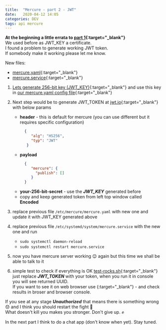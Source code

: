 ```yaml
---
title:  "Mercure - part 2 - JWT"
date:   2020-04-12 14:05
categories: DEV
tags: api mercure
---
```


**At the beginning a little errata to  [part 1](https://mysiar.github.io/dev/2020/04/12/mercure-part1.html){:target="_blank"}**  
We used before as JWT_KEY a certificate.  
I found a problem to generate working JWT token.  
If somebody make it working please let me know.

New files:
 * [mercure.yaml](/data/2020-04-14/mercure.yaml){:target="_blank"}
 * [mercure.service](/data/2020-04-14/mercure.service){:target="_blank"}

1. [Lets generate 256-bit key (JWT_KEY)](https://www.allkeysgenerator.com/Random/Security-Encryption-Key-Generator.aspx){:target="_blank"} and use this key in [our mercure.yaml config file](/data/2020-04-14/mercure.yaml){:target="_blank"}
2. Next step would be to generate JWT_TOKEN at [jwt.io](https://jwt.io/){:target="_blank"} with below params
   * **header** - this is default for mercure (you can use different but it requires specific configuration)
     ```json
       {
          "alg": "HS256",
          "typ": "JWT"
        }
     ```
   * **payload**
     ```json
       {
          "mercure": {
            "publish": []
          }
       }
     ```
   * **your-256-bit-secret** - use the ***JWT_KEY*** generated before
   * copy and keep generated token from left top window called **Encoded**

3. replace previous file `/etc/mercure/mercure.yaml` with new one and update it with JWT_KEY generated above
4. replace previous file `/etc/systemd/system/mercure.service` with the new one and run
   * `sudo systemctl daemon-reload`
   * `sudo systemctl restart mercure.service`
5. now you have mercure server working :wink: again but this time we shall be able to talk to it
6. simple test to check if everything is OK [test-rocks.sh](/data/2020-04-14/test-rocks.sh){:target="_blank"} just replace ***JWT_TOKEN*** with your token, when you run it in console you will see returned UUID.  
  If you want to see it on web browser use [](/data/2020-04-14/mercure.html){:target="_blank"} - and check results in broser and browser console.

If you see at any stage ***Unauthorized*** that means there is something wrong :disappointed: and I think you should restart the fight :muscle:  
What doesn't kill you makes you stronger. Don't give up. :fist:

In the next part I think to do a chat app (don't know when yet). Stay tuned.
